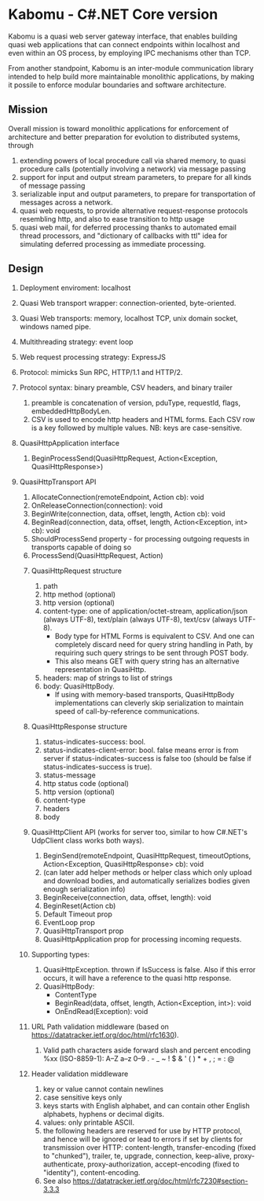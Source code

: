 # Kabomu - C#.NET Core version

Kabomu is a quasi web server gateway interface, that enables building quasi web applications that can connect endpoints within localhost and even within an OS process, by employing IPC mechanisms other than TCP. 

From another standpoint, Kabomu is an inter-module communication library intended to help build more maintainable monolithic applications, by making it possile to enforce modular boundaries and software architecture.

## Mission

Overall mission is toward monolithic applications for enforcement of architecture and better preparation for evolution to distributed systems, through

1. extending powers of local procedure call via shared memory, to quasi procedure calls (potentially involving a network) via message passing
2. support for input and output stream parameters, to prepare for all kinds of message passing
3. serializable input and output parameters, to prepare for transportation of messages across a network.
4. quasi web requests, to provide alternative request-response protocols resembling http, and also to ease transition to http usage
5. quasi web mail, for deferred processing thanks to automated email thread processors, and "dictionary of callbacks with ttl" idea for simulating deferred processing as immediate processing.

## Design

1. Deployment enviroment: localhost

1. Quasi Web transport wrapper: connection-oriented, byte-oriented.

1. Quasi Web transports: memory, localhost TCP, unix domain socket, windows named pipe.

3. Multithreading strategy: event loop

3. Web request processing strategy: ExpressJS

3. Protocol: mimicks Sun RPC, HTTP/1.1 and HTTP/2.

3. Protocol syntax: binary preamble, CSV headers, and binary trailer
    1. preamble is concatenation of version, pduType, requestId, flags, embeddedHttpBodyLen.
    2. CSV is used to encode http headers and HTML forms. Each CSV row is a key followed by multiple values. NB: keys are case-sensitive.

5. QuasiHttpApplication interface
    1. BeginProcessSend(QuasiHttpRequest, Action<Exception, QuasiHttpResponse>)

5. QuasiHttpTransport API
    1. AllocateConnection(remoteEndpoint, Action<object> cb): void
	2. OnReleaseConnection(connection): void
    1. BeginWrite(connection, data, offset, length, Action<Exception> cb): void
    1. BeginRead(connection, data, offset, length, Action<Exception, int> cb): void
    1. ShouldProcessSend property - for processing outgoing requests in transports capable of doing so
    2. ProcessSend(QuasiHttpRequest, Action<HttpResponse>)

6. QuasiHttpRequest structure
    1. path
    1. http method (optional)
	1. http version (optional)
    4. content-type: one of application/octet-stream, application/json (always UTF-8), text/plain (always UTF-8), text/csv (always UTF-8).
        - Body type for HTML Forms is equivalent to CSV. And one can completely discard need for query string handling in Path, by requiring such query strings to be sent through POST body.
        - This also means GET with query string has an alternative representation in QuasiHttp.
    3. headers: map of strings to list of strings
    4. body: QuasiHttpBody.
        - If using with memory-based transports, QuasiHttpBody implementations can cleverly skip serialization to maintain speed of call-by-reference communications.

7. QuasiHttpResponse structure
    1. status-indicates-success: bool.
    1. status-indicates-client-error: bool. false means error is from server if status-indicates-success is false too (should be false if status-indicates-success is true).
    2. status-message
    1. http status code (optional)
	1. http version (optional)
    4. content-type
    2. headers
    5. body

9. QuasiHttpClient API (works for server too, similar to how C#.NET's UdpClient class works both ways).
    1. BeginSend(remoteEndpoint, QuasiHttpRequest, timeoutOptions, Action<Exception, QuasiHttpResponse> cb): void
    1. (can later add helper methods or helper class which only upload and download bodies, and automatically serializes bodies given enough serialization info)
    2. BeginReceive(connection, data, offset, length): void
    2. BeginReset(Action<Exception> cb)
    3. Default Timeout prop
    4. EventLoop prop
    6. QuasiHttpTransport prop
    5. QuasiHttpApplication prop for processing incoming requests.

10. Supporting types:
    1. QuasiHttpException. thrown if IsSuccess is false. Also if this error occurs, it will have a reference to the quasi http response.
    2. QuasiHttpBody:
	   - ContentType
	   - BeginRead(data, offset, length, Action<Exception, int>): void
       - OnEndRead(Exception): void	   
	
11. URL Path validation middleware (based on https://datatracker.ietf.org/doc/html/rfc1630). 
    1. Valid path characters aside forward slash and percent encoding %xx (ISO-8859-1): A–Z a–z 0–9 . - _ ~ ! $ & ' ( ) * + , ; = : @

13. Header validation middleware
    1. key or value cannot contain newlines
    2. case sensitive keys only
    3. keys starts with English alphabet, and can contain other English alphabets, hyphens or decimal digits.
    4. values: only printable ASCII.
    3. the following headers are reserved for use by HTTP protocol, and hence will be ignored or lead to errors if set by clients for transmission over HTTP: content-length, transfer-encoding (fixed to "chunked"), trailer, te, upgrade, connection, keep-alive, proxy-authenticate, proxy-authorization, accept-encoding (fixed to "identity"), content-encoding.
    4. See also https://datatracker.ietf.org/doc/html/rfc7230#section-3.3.3
